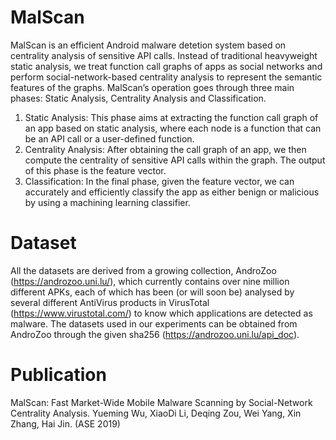 # MalScan
MalScan is an efficient Android malware detetion system based on centrality analysis of sensitive API calls. Instead of traditional heavyweight static analysis, we treat function call graphs of apps as social networks and perform social-network-based centrality analysis to represent the semantic features of the graphs.
MalScan’s operation goes through three main phases: Static Analysis, Centrality Analysis and Classification. 
1) Static Analysis: This phase aims at extracting the function call graph of an app based on static analysis, where each node is a function that can be an API call or a user-defined function.
2) Centrality Analysis: After obtaining the call graph of an app, we then compute the centrality of sensitive API calls within the graph. The output of this phase is the feature vector.
3) Classification: In the final phase, given the feature vector, we can accurately and efficiently classify the app as either benign or malicious by using a machining learning classifier.

# Dataset
All the datasets are derived from a growing collection, AndroZoo (https://androzoo.uni.lu/), which currently contains over nine million different APKs, each of which has been (or will soon be) analysed by several different AntiVirus products in VirusTotal (https://www.virustotal.com/) to know which applications are detected as malware. The datasets used in our experiments can be obtained from AndroZoo through the given sha256 (https://androzoo.uni.lu/api_doc).

# Publication
MalScan: Fast Market-Wide Mobile Malware Scanning by Social-Network Centrality Analysis. Yueming Wu, XiaoDi Li, Deqing Zou, Wei Yang, Xin Zhang, Hai Jin. (ASE 2019)
